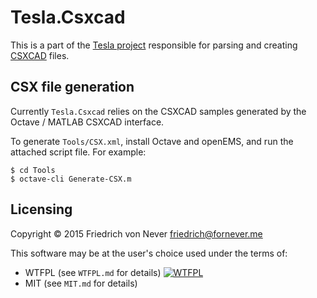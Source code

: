 Tesla.Csxcad
============

This is a part of the [Tesla project][tesla] responsible for parsing and
creating [CSXCAD][csxcad] files.

CSX file generation
-------------------

Currently `Tesla.Csxcad` relies on the CSXCAD samples generated by the Octave /
MATLAB CSXCAD interface.

﻿To generate `Tools/CSX.xml`, install Octave and openEMS, and run the attached
script file. For example:

    $ cd Tools
    $ octave-cli Generate-CSX.m

Licensing
---------

Copyright © 2015 Friedrich von Never <friedrich@fornever.me>

This software may be at the user's choice used under the terms of:
- WTFPL (see `WTFPL.md` for details) [![WTFPL][wtfpl-badge]][wtfpl]
- MIT (see `MIT.md` for details)

[csxcad]: https://github.com/thliebig/CSXCAD
[tesla]: https://github.com/ForNeVeR/Tesla
[wtfpl]: http://www.wtfpl.net/

[wtfpl-badge]: http://www.wtfpl.net/wp-content/uploads/2012/12/wtfpl-badge-2.png
